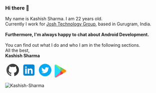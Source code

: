 ### Hi there 👋
My name is Kashish Sharma. I am 22 years old.<br>
Currently I work for [Josh Technology Group](https://www.joshtechnologygroup.com/), based in Gurugram, India.<br><br>
<b> Furthermore, I'm always happy to chat about Android Development.</b> <br><br>
You can find out what I do and who I am in the following sections.<br>
All the best,<br>
<b>Kashish Sharma</b><br>


<a href="https://github.com/Kashish-Sharma/" rel="GitHub Profile">![Github](https://github.com/Kashish-Sharma/Kashish-Sharma/blob/master/assets/github_icon.png)</a>
<a href="https://www.linkedin.com/in/kashish98/" rel="LinkedIn Profile">![LinkedIn](https://github.com/Kashish-Sharma/Kashish-Sharma/blob/master/assets/linkedin_icon.png)</a>
<a href="https://twitter.com/kashish25798" rel="Twitter Profile">![Twitter](https://github.com/Kashish-Sharma/Kashish-Sharma/blob/master/assets/twitter_icon.png)</a>
<a href='https://play.google.com/store/apps/details?id=com.cinopsys.movieshows'><img alt='Get it on Google Play' src='https://github.com/Kashish-Sharma/Kashish-Sharma/blob/master/assets/google_play_icon.png' height=42 width='42'/></a><br>

<img src="https://github-readme-stats.vercel.app/api?username=Kashish-Sharma&show_icons=true&count_private=true&theme=vue" alt="Kashish-Sharma" />

